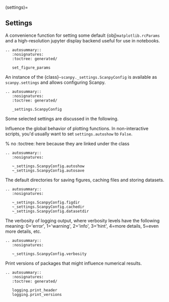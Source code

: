 (settings)=

## Settings

A convenience function for setting some default {obj}`matplotlib.rcParams` and a
high-resolution jupyter display backend useful for use in notebooks.

```{eval-rst}
.. autosummary::
   :nosignatures:
   :toctree: generated/

   set_figure_params
```

An instance of the {class}`~scanpy._settings.ScanpyConfig` is available as `scanpy.settings` and allows configuring Scanpy.

```{eval-rst}
.. autosummary::
   :nosignatures:
   :toctree: generated/

   _settings.ScanpyConfig
```

Some selected settings are discussed in the following.

Influence the global behavior of plotting functions. In non-interactive scripts,
you'd usually want to set `settings.autoshow` to `False`.

% no :toctree: here because they are linked under the class

```{eval-rst}
.. autosummary::
   :nosignatures:

   ~_settings.ScanpyConfig.autoshow
   ~_settings.ScanpyConfig.autosave
```

The default directories for saving figures, caching files and storing datasets.

```{eval-rst}
.. autosummary::
   :nosignatures:

   ~_settings.ScanpyConfig.figdir
   ~_settings.ScanpyConfig.cachedir
   ~_settings.ScanpyConfig.datasetdir
```

The verbosity of logging output, where verbosity levels have the following
meaning: 0='error', 1='warning', 2='info', 3='hint', 4=more details, 5=even more
details, etc.

```{eval-rst}
.. autosummary::
   :nosignatures:

   ~_settings.ScanpyConfig.verbosity
```

Print versions of packages that might influence numerical results.

```{eval-rst}
.. autosummary::
   :nosignatures:
   :toctree: generated/

   logging.print_header
   logging.print_versions

```
